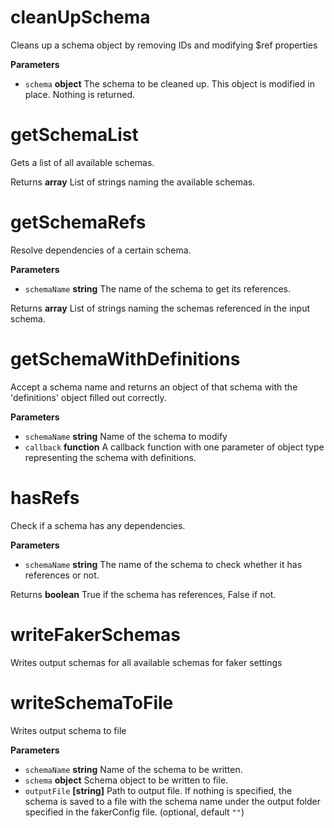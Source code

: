 # cleanUpSchema

Cleans up a schema object by removing IDs and modifying $ref properties

**Parameters**

-   `schema` **object** The schema to be cleaned up. This object is modified in place. Nothing is returned.

# getSchemaList

Gets a list of all available schemas.

Returns **array** List of strings naming the available schemas.

# getSchemaRefs

Resolve dependencies of a certain schema.

**Parameters**

-   `schemaName` **string** The name of the schema to get its references.

Returns **array** List of strings naming the schemas referenced in the input schema.

# getSchemaWithDefinitions

Accept a schema name and returns an object of that schema with the 'definitions' object filled out correctly.

**Parameters**

-   `schemaName` **string** Name of the schema to modify
-   `callback` **function** A callback function with one parameter of object type representing the schema with definitions.

# hasRefs

Check if a schema has any dependencies.

**Parameters**

-   `schemaName` **string** The name of the schema to check whether it has references or not.

Returns **boolean** True if the schema has references, False if not.

# writeFakerSchemas

Writes output schemas for all available schemas for faker settings

# writeSchemaToFile

Writes output schema to file

**Parameters**

-   `schemaName` **string** Name of the schema to be written.
-   `schema` **object** Schema object to be written to file.
-   `outputFile` **[string]** Path to output file. If nothing is specified, the schema is saved to a file with the schema name under the output folder specified in the fakerConfig file. (optional, default `""`)
